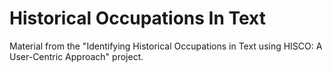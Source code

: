 # Historical Occupations In Text
Material from the "Identifying Historical Occupations in Text using HISCO: A User-Centric Approach" project.
